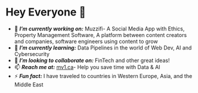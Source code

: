 # Hey Everyone 👋
 - 🔭 ***I’m currently working on:*** Muzzifi- A Social Media App with Ethics, Property Management Software, A platform between content creators and companies, software engineers using content to grow 
 - 🌱 ***I’m currently learning:*** Data Pipelines in the world of Web Dev, AI and Cybersecurity 
 - 👯 ***I’m looking to collaborate on:*** FinTech and other great ideas!
 - 📫 ***Reach me at:*** [mv1.ca](https://www.mv1.ca/)- Help you save time with Data & AI
 - ⚡ ***Fun fact:*** I have traveled to countries in Western Europe, Asia, and the Middle East
 
